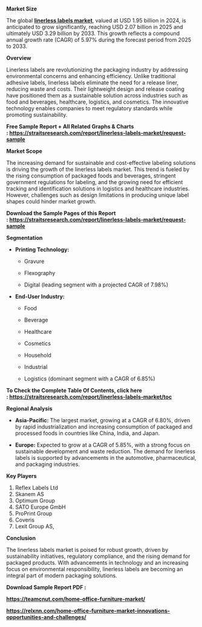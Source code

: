 <p><strong>Market Size</strong></p>
<p>The global&nbsp;<strong><a href="https://straitsresearch.com/report/linerless-labels-market">linerless labels market</a></strong>, valued at USD 1.95 billion in 2024, is anticipated to grow significantly, reaching USD 2.07 billion in 2025 and ultimately USD 3.29 billion by 2033. This growth reflects a compound annual growth rate (CAGR) of 5.97% during the forecast period from 2025 to 2033.</p>
<p><strong>Overview</strong></p>
<p>Linerless labels are revolutionizing the packaging industry by addressing environmental concerns and enhancing efficiency. Unlike traditional adhesive labels, linerless labels eliminate the need for a release liner, reducing waste and costs. Their lightweight design and release coating have positioned them as a sustainable solution across industries such as food and beverages, healthcare, logistics, and cosmetics. The innovative technology enables companies to meet regulatory standards while promoting sustainability.</p>
<p><strong>Free Sample Report + All Related Graphs &amp; Charts :&nbsp;<a href="https://straitsresearch.com/report/linerless-labels-market/request-sample">https://straitsresearch.com/report/linerless-labels-market/request-sample</a>&nbsp;</strong></p>
<p><strong>Market Scope</strong></p>
<p>The increasing demand for sustainable and cost-effective labeling solutions is driving the growth of the linerless labels market. This trend is fueled by the rising consumption of packaged foods and beverages, stringent government regulations for labeling, and the growing need for efficient tracking and identification solutions in logistics and healthcare industries. However, challenges such as design limitations in producing unique label shapes could hinder market growth.</p>
<p><strong>Download the Sample Pages of this Report :&nbsp;<a href="https://straitsresearch.com/report/linerless-labels-market/request-sample">https://straitsresearch.com/report/linerless-labels-market/request-sample</a>&nbsp;</strong></p>
<p><strong>Segmentation&nbsp;</strong></p>
<ul>
<li>
<p><strong>Printing Technology:</strong></p>
<ul>
<li>
<p>Gravure</p>
</li>
<li>
<p>Flexography</p>
</li>
<li>
<p>Digital (leading segment with a projected CAGR of 7.98%)</p>
</li>
</ul>
</li>
<li>
<p><strong>End-User Industry:</strong></p>
<ul>
<li>
<p>Food</p>
</li>
<li>
<p>Beverage</p>
</li>
<li>
<p>Healthcare</p>
</li>
<li>
<p>Cosmetics</p>
</li>
<li>
<p>Household</p>
</li>
<li>
<p>Industrial</p>
</li>
<li>
<p>Logistics (dominant segment with a CAGR of 6.85%)</p>
</li>
</ul>
</li>
</ul>
<p><strong>To Check the Complete Table Of Contents, click here :&nbsp;<a href="https://straitsresearch.com/report/linerless-labels-market/toc">https://straitsresearch.com/report/linerless-labels-market/toc</a>&nbsp;</strong></p>
<p><strong>Regional Analysis</strong></p>
<ul>
<li>
<p><strong>Asia-Pacific:</strong> The largest market, growing at a CAGR of 6.80%, driven by rapid industrialization and increasing consumption of packaged and processed foods in countries like China, India, and Japan.</p>
</li>
<li>
<p><strong>Europe:</strong> Expected to grow at a CAGR of 5.85%, with a strong focus on sustainable development and waste reduction. The demand for linerless labels is supported by advancements in the automotive, pharmaceutical, and packaging industries.</p>
</li>
</ul>
<p><strong>Key Players</strong>&nbsp;</p>
<ol>
<li>Reflex Labels Ltd</li>
<li>Skanem AS</li>
<li>Optimum Group</li>
<li>SATO Europe GmbH</li>
<li>ProPrint Group</li>
<li>Coveris</li>
<li>Lexit Group AS,</li>
</ol>
<p><strong>Conclusion</strong></p>
<p>The linerless labels market is poised for robust growth, driven by sustainability initiatives, regulatory compliance, and the rising demand for packaged products. With advancements in technology and an increasing focus on environmental responsibility, linerless labels are becoming an integral part of modern packaging solutions.</p>
<p><strong>Download Sample Report PDF :</strong></p>
<p><strong><a href="https://teamcnut.com/home-office-furniture-market/">https://teamcnut.com/home-office-furniture-market/</a></strong></p>
<p><strong><a href="https://relxnn.com/home-office-furniture-market-innovations-opportunities-and-challenges/">https://relxnn.com/home-office-furniture-market-innovations-opportunities-and-challenges/</a><br /></strong></p>

